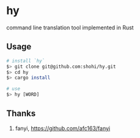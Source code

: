 # hy
command line translation tool implemented in Rust


## Usage

```bash
# install `hy`
$> git clone git@github.com:shohi/hy.git
$> cd hy
$> cargo install 

# use 
$> hy [WORD]

```

## Thanks

1. fanyi, https://github.com/afc163/fanyi
